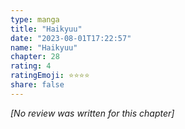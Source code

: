 ```yaml
---
type: manga
title: "Haikyuu"
date: "2023-08-01T17:22:57"
name: "Haikyuu"
chapter: 28
rating: 4
ratingEmoji: ⭐️⭐️⭐️⭐️
share: false
---
```


*[No review was written for this chapter]*
